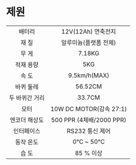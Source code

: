 # 제원

|   |   |
| :---: | :---: |
| 배터리 | 12V\(12Ah\) 연축전지 |
| 재 질 | 알루미늄\(플랫폼 전체\) |
| 무 게 | 7.18KG |
| 적재 용량 | 5KG |
| 속 도 | 9.5km/h\(MAX\) |
| 바퀴 둘레 | 56.52CM |
| 두 바퀴간 거리 | 33.7CM |
| 모터 | 10W DC MOTOR\(감속 27:1\) |
| 엔코더 해상도 | 500 PPR \(4체배/2000 PPR\) |
| 인터페이스 | RS232 통신 제어 |
| 동작 온도 | 0℃ ~ 50℃ |
| 습 도 | 85 % 이상 |

